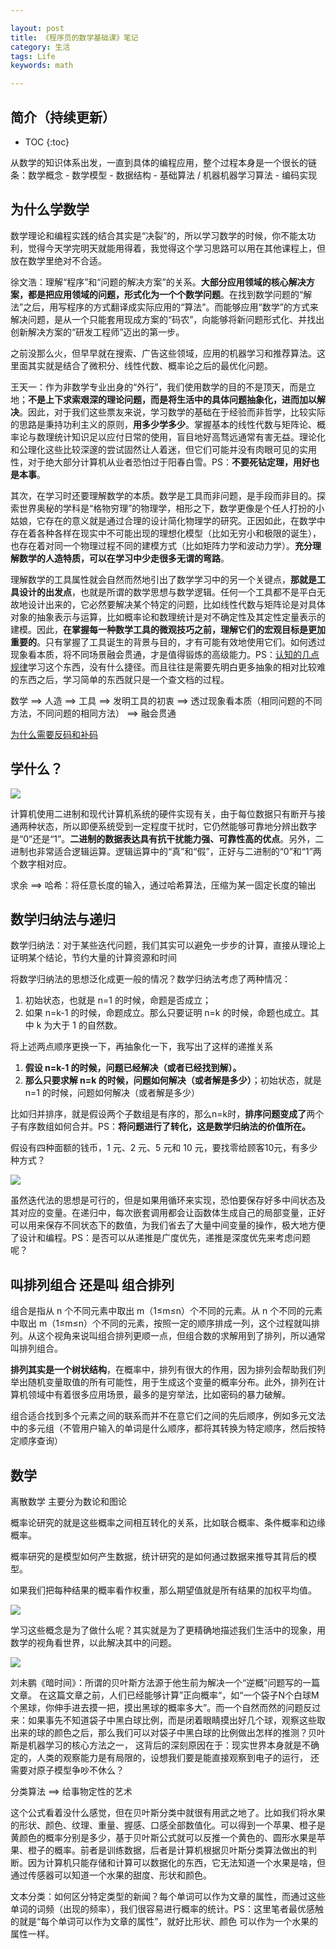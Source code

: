 ```yaml
---

layout: post
title: 《程序员的数学基础课》笔记
category: 生活
tags: Life
keywords: math

---
```


## 简介（持续更新）

* TOC
{:toc}

从数学的知识体系出发，一直到具体的编程应用，整个过程本身是一个很长的链条：数学概念 - 数学模型 - 数据结构 - 基础算法 / 机器机器学习算法 - 编码实现

## 为什么学数学

数学理论和编程实践的结合其实是“决裂”的，所以学习数学的时候，你不能太功利，觉得今天学完明天就能用得着，我觉得这个学习思路可以用在其他课程上，但放在数学里绝对不合适。

徐文浩：理解“程序”和“问题的解决方案”的关系。**大部分应用领域的核心解决方案，都是把应用领域的问题，形式化为一个个数学问题**。在找到数学问题的“解法”之后，用写程序的方式翻译成实际应用的“算法”。而能够应用“数学”的方式来解决问题，是从一个只能套用现成方案的“码农”，向能够将新问题形式化、并找出创新解决方案的“研发工程师”迈出的第一步。

之前没那么火，但早早就在搜索、广告这些领域，应用的机器学习和推荐算法。这里面其实就是结合了微积分、线性代数、概率论之后的最优化问题。


王天一：作为非数学专业出身的“外行”，我们使用数学的目的不是顶天，而是立地；**不是上下求索艰深的理论问题，而是将生活中的具体问题抽象化，进而加以解决**。因此，对于我们这些票友来说，学习数学的基础在于经验而非哲学，比较实际的思路是秉持功利主义的原则，**用多少学多少**。掌握基本的线性代数与矩阵论、概率论与数理统计知识足以应付日常的使用，盲目地好高骛远通常有害无益。理论化和公理化这些比较深邃的尝试固然让人着迷，但它们可能并没有肉眼可见的实用性，对于绝大部分计算机从业者恐怕过于阳春白雪。PS：**不要死钻定理，用好也是本事**。

其次，在学习时还要理解数学的本质。数学是工具而非问题，是手段而非目的。探索世界奥秘的学科是“格物穷理”的物理学，相形之下，数学更像是个任人打扮的小姑娘，它存在的意义就是通过合理的设计简化物理学的研究。正因如此，在数学中存在着各种各样在现实中不可能出现的理想化模型（比如无穷小和极限的诞生），也存在着对同一个物理过程不同的建模方式（比如矩阵力学和波动力学）。**充分理解数学的人造特质，可以在学习中少走很多无谓的弯路**。

理解数学的工具属性就会自然而然地引出了数学学习中的另一个关键点，**那就是工具设计的出发点**，也就是所谓的数学思想与数学逻辑。任何一个工具都不是平白无故地设计出来的，它必然要解决某个特定的问题，比如线性代数与矩阵论是对具体对象的抽象表示与运算，比如概率论和数理统计是对不确定性及其定性定量表示的建模。因此，**在掌握每一种数学工具的微观技巧之前，理解它们的宏观目标是更加重要的**。只有掌握了工具诞生的背景与目的，才有可能有效地使用它们。如何透过现象看本质，将不同场景融会贯通，才是值得锻炼的高级能力。PS：[认知的几点规律](http://topsli.github.io/2018/11/05/cognition.html)学习这个东西，没有什么捷径。而且往往是需要先明白更多抽象的相对比较难的东西之后，学习简单的东西就只是一个查文档的过程。

数学 ==> 人造  ==> 工具  ==> 发明工具的初衷 ==> 透过现象看本质（相同问题的不同方法，不同问题的相同方法） ==> 融会贯通

[为什么需要反码和补码](http://topsli.github.io/2018/01/07/hardware_software.html)

## 学什么？

![](/public/upload/life/math_for_programmer.png)


计算机使用二进制和现代计算机系统的硬件实现有关，由于每位数据只有断开与接通两种状态，所以即便系统受到一定程度干扰时，它仍然能够可靠地分辨出数字是“0”还是“1”。**二进制的数据表达具有抗干扰能力强、可靠性高的优点**。另外，二进制也非常适合逻辑运算。逻辑运算中的“真”和“假”，正好与二进制的“0”和“1”两个数字相对应。

求余 ==> 哈希：将任意长度的输入，通过哈希算法，压缩为某一固定长度的输出

## 数学归纳法与递归

数学归纳法：对于某些迭代问题，我们其实可以避免一步步的计算，直接从理论上证明某个结论，节约大量的计算资源和时间

将数学归纳法的思想泛化成更一般的情况？数学归纳法考虑了两种情况： 
1. 初始状态，也就是 n=1 的时候，命题是否成立；
2. 如果 n=k-1 的时候，命题成立。那么只要证明 n=k 的时候，命题也成立。其中 k 为大于 1 的自然数。

将上述两点顺序更换一下，再抽象化一下，我写出了这样的递推关系

1. **假设 n=k-1 的时候，问题已经解决（或者已经找到解）。**
2. **那么只要求解 n=k 的时候，问题如何解决（或者解是多少）**；初始状态，就是 n=1 的时候，问题如何解决（或者解是多少）

比如归并排序，就是假设两个子数组是有序的，那么n=k时，**排序问题变成了**两个子有序数组如何合并。PS：**将问题进行了转化，这是数学归纳法的价值所在。**

假设有四种面额的钱币，1 元、2 元、5 元和 10 元，要找零给顾客10元，有多少种方式？

![](/public/upload/algorithm/iteration.jpg)

虽然迭代法的思想是可行的，但是如果用循环来实现，恐怕要保存好多中间状态及其对应的变量。在递归中，每次嵌套调用都会让函数体生成自己的局部变量，正好可以用来保存不同状态下的数值，为我们省去了大量中间变量的操作，极大地方便了设计和编程。PS：是否可以从递推是广度优先，递推是深度优先来考虑问题呢？

## 叫排列组合 还是叫 组合排列

组合是指从 n 个不同元素中取出 m（1≤m≤n）个不同的元素。从 n 个不同的元素中取出 m（1≤m≤n）个不同的元素，按照一定的顺序排成一列，这个过程就叫排列。从这个视角来说叫组合排列更顺一点，但组合数的求解用到了排列，所以通常叫排列组合。

**排列其实是一个树状结构**，在概率中，排列有很大的作用，因为排列会帮助我们列举出随机变量取值的所有可能性，用于生成这个变量的概率分布。此外，排列在计算机领域中有着很多应用场景，最多的是穷举法，比如密码的暴力破解。

组合适合找到多个元素之间的联系而并不在意它们之间的先后顺序，例如多元文法中的多元组（不管用户输入的单词是什么顺序，都将其转换为特定顺序，然后按特定顺序查询）

## 数学

离散数学 主要分为数论和图论

概率论研究的就是这些概率之间相互转化的关系，比如联合概率、条件概率和边缘概率。

概率研究的是模型如何产生数据，统计研究的是如何通过数据来推导其背后的模型。

如果我们把每种结果的概率看作权重，那么期望值就是所有结果的加权平均值。

![](/public/upload/life/probability_distribution.png)

学习这些概念是为了做什么呢？其实就是为了更精确地描述我们生活中的现象，用数学的视角看世界，以此解决其中的问题。

![](/public/upload/life/bayes.png)

刘未鹏《暗时间》：所谓的贝叶斯方法源于他生前为解决一个“逆概”问题写的一篇文章。 在这篇文章之前，人们已经能够计算”正向概率“，如“一个袋子N个白球M个黑球，你伸手进去摸一把，摸出黑球的概率多大”。而一个自然而然的问题反过来：如果事先不知道袋子中黑白球比例，而是闭着眼睛摸出好几个球，观察这些取出来的球的颜色之后，那么我们可以对袋子中黑白球的比例做出怎样的推测？贝叶斯是机器学习的核心方法之一， 这背后的深刻原因在于：现实世界本身就是不确定的，人类的观察能力是有局限的，设想我们要是能直接观察到电子的运行， 还需要对原子模型争吵不休么？

分类算法 ==> 给事物定性的艺术

这个公式看着没什么感觉，但在贝叶斯分类中就很有用武之地了。比如我们将水果的形状、颜色、纹理、重量、握感、口感全部数值化。可以得到一个苹果、橙子是黄颜色的概率分别是多少，基于贝叶斯公式就可以反推一个黄色的、圆形水果是苹果、橙子的概率。前者是训练数据，后者是计算机根据贝叶斯分类算法做出的判断。因为计算机只能存储和计算可以数据化的东西，它无法知道一个水果是啥，但通过传感器可以知道一个水果的甜度、形状和颜色。

文本分类：如何区分特定类型的新闻？每个单词可以作为文章的属性，而通过这些单词的词频（出现的频率），我们很容易进行概率的统计。PS：这里笔者最优感触的就是“每个单词可以作为文章的属性”，就好比形状、颜色 可以作为一个水果的属性一样。




